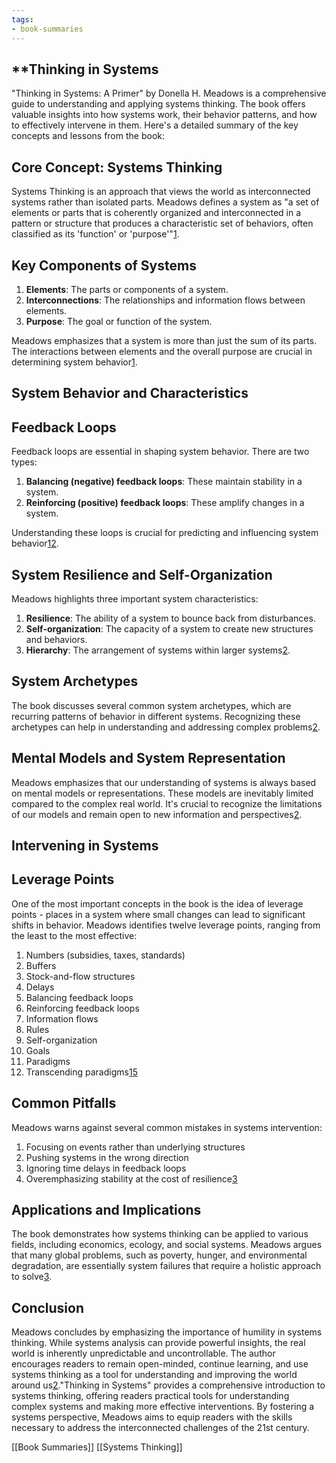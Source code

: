 ```yaml
---
tags:
- book-summaries
---
```


## **Thinking in Systems

"Thinking in Systems: A Primer" by Donella H. Meadows is a comprehensive guide to understanding and applying systems thinking. The book offers valuable insights into how systems work, their behavior patterns, and how to effectively intervene in them. Here's a detailed summary of the key concepts and lessons from the book:

## Core Concept: Systems Thinking

Systems Thinking is an approach that views the world as interconnected systems rather than isolated parts. Meadows defines a system as "a set of elements or parts that is coherently organized and interconnected in a pattern or structure that produces a characteristic set of behaviors, often classified as its 'function' or 'purpose'"[1](https://durmonski.com/book-summaries/thinking-in-systems/).

## Key Components of Systems

1. **Elements**: The parts or components of a system.
2. **Interconnections**: The relationships and information flows between elements.
3. **Purpose**: The goal or function of the system.

Meadows emphasizes that a system is more than just the sum of its parts. The interactions between elements and the overall purpose are crucial in determining system behavior[1](https://durmonski.com/book-summaries/thinking-in-systems/).

## System Behavior and Characteristics

## Feedback Loops

Feedback loops are essential in shaping system behavior. There are two types:

1. **Balancing (negative) feedback loops**: These maintain stability in a system.
2. **Reinforcing (positive) feedback loops**: These amplify changes in a system.

Understanding these loops is crucial for predicting and influencing system behavior[1](https://durmonski.com/book-summaries/thinking-in-systems/)[2](https://i2insights.org/2023/10/03/meadows-systems-thinking-lessons/).

## System Resilience and Self-Organization

Meadows highlights three important system characteristics:

1. **Resilience**: The ability of a system to bounce back from disturbances.
2. **Self-organization**: The capacity of a system to create new structures and behaviors.
3. **Hierarchy**: The arrangement of systems within larger systems[2](https://i2insights.org/2023/10/03/meadows-systems-thinking-lessons/).

## System Archetypes

The book discusses several common system archetypes, which are recurring patterns of behavior in different systems. Recognizing these archetypes can help in understanding and addressing complex problems[2](https://i2insights.org/2023/10/03/meadows-systems-thinking-lessons/).

## Mental Models and System Representation

Meadows emphasizes that our understanding of systems is always based on mental models or representations. These models are inevitably limited compared to the complex real world. It's crucial to recognize the limitations of our models and remain open to new information and perspectives[2](https://i2insights.org/2023/10/03/meadows-systems-thinking-lessons/).

## Intervening in Systems

## Leverage Points

One of the most important concepts in the book is the idea of leverage points - places in a system where small changes can lead to significant shifts in behavior. Meadows identifies twelve leverage points, ranging from the least to the most effective:

1. Numbers (subsidies, taxes, standards)
2. Buffers
3. Stock-and-flow structures
4. Delays
5. Balancing feedback loops
6. Reinforcing feedback loops
7. Information flows
8. Rules
9. Self-organization
10. Goals
11. Paradigms
12. Transcending paradigms[1](https://durmonski.com/book-summaries/thinking-in-systems/)[5](https://wilselby.com/2022/10/thinking-in-systems-summary-and-insights/)

## Common Pitfalls

Meadows warns against several common mistakes in systems intervention:

1. Focusing on events rather than underlying structures
2. Pushing systems in the wrong direction
3. Ignoring time delays in feedback loops
4. Overemphasizing stability at the cost of resilience[3](https://www.amazon.com/Thinking-Systems-Donella-H-Meadows/dp/1603580557)

## Applications and Implications

The book demonstrates how systems thinking can be applied to various fields, including economics, ecology, and social systems. Meadows argues that many global problems, such as poverty, hunger, and environmental degradation, are essentially system failures that require a holistic approach to solve[3](https://www.amazon.com/Thinking-Systems-Donella-H-Meadows/dp/1603580557).

## Conclusion

Meadows concludes by emphasizing the importance of humility in systems thinking. While systems analysis can provide powerful insights, the real world is inherently unpredictable and uncontrollable. The author encourages readers to remain open-minded, continue learning, and use systems thinking as a tool for understanding and improving the world around us[2](https://i2insights.org/2023/10/03/meadows-systems-thinking-lessons/)."Thinking in Systems" provides a comprehensive introduction to systems thinking, offering readers practical tools for understanding complex systems and making more effective interventions. By fostering a systems perspective, Meadows aims to equip readers with the skills necessary to address the interconnected challenges of the 21st century.

   [[Book Summaries]]     [[Systems Thinking]]